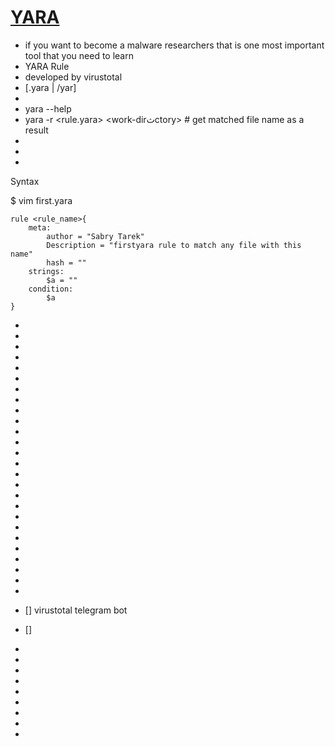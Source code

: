 [YARA]()
===

- if you want to become a malware researchers that is one most important tool that you need to learn
- YARA Rule
- developed by virustotal
- [.yara | /yar]
- 
- yara --help
- yara -r <rule.yara> <work-dirثctory>	# get matched file name as a result
- 
- 
- 
Syntax

$ vim first.yara

```
rule <rule_name>{
	meta:
		author = "Sabry Tarek"
		Description = "firstyara rule to match any file with this name"
		hash = ""
	strings:
		$a = ""
	condition:
		$a
}
```



- 
- 
- 
- 
- 
- 
- 
- 
- 
- 
- 
- 
- 
- 
- 
- 
- 
- 
- 
- 
- 
- 
- 
- 
- 
- 











- [] virustotal telegram bot
- [] 
- 
- 
- 
- 
- 
- 
- 
- 
- 